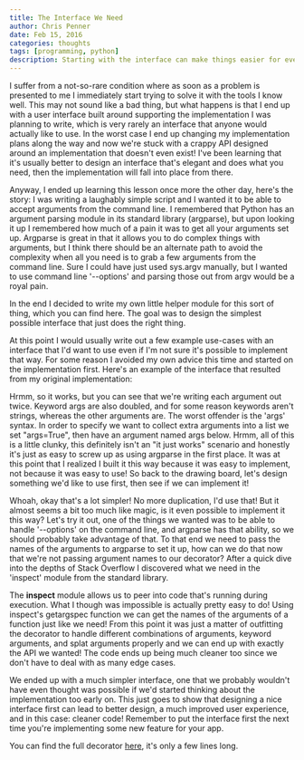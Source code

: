 ```yaml
---
title: The Interface We Need
author: Chris Penner
date: Feb 15, 2016
categories: thoughts
tags: [programming, python]
description: Starting with the interface can make things easier for everyone
---
```


I suffer from a not-so-rare condition where as soon as a problem is presented to me I immediately start trying to solve it with the tools I know well. This may not sound like a bad thing, but what happens is that I end up with a user interface built around supporting the implementation I was planning to write, which is very rarely an interface that anyone would actually like to use. In the worst case I end up changing my implementation plans along the way and now we're stuck with a crappy API designed around an implementation that doesn't even exist! I've been learning that it's usually better to design an interface that's elegant and does what you need, then the implementation will fall into place from there.

Anyway, I ended up learning this lesson once more the other day, here's the story: I was writing a laughably simple script and I wanted it to be able to accept arguments from the command line. I remembered that Python has an argument parsing module in its standard library (argparse), but upon looking it up I remembered how much of a pain it was to get all your arguments set up. Argparse is great in that it allows you to do complex things with arguments, but I think there should be an alternate path to avoid the complexity when all you need is to grab a few arguments from the command line. Sure I could have just used sys.argv manually, but I wanted to use command line '--options' and parsing those out from argv would be a royal pain.

In the end I decided to write my own little helper module for this sort of thing, which you can find here. The goal was to design the simplest possible interface that just does the right thing.

At this point I would usually write out a few example use-cases with an interface that I'd want to use even if I'm not sure it's possible to implement that way. For some reason I avoided my own advice this time and started on the implementation first. Here's an example of the interface that resulted from my original implementation:

<script src="https://gist.github.com/ChrisPenner/1436ac6d9f73dd8a9242.js?file=old_syntax.py"></script>

Hrmm, so it works, but you can see that we're writing each argument out twice. Keyword args are also doubled, and for some reason keywords aren't strings, whereas the other arguments are. The worst offender is the 'args' syntax. In order to specify we want to collect extra arguments into a list we set "args=True", then have an argument named args below. Hrmm, all of this is a little clunky, this definitely isn't an "it just works" scenario and honestly it's just as easy to screw up as using argparse in the first place. It was at this point that I realized I built it this way because it was easy to implement, not because it was easy to use! So back to the drawing board, let's design something we'd like to use first, then see if we can implement it!


<script src="https://gist.github.com/ChrisPenner/1436ac6d9f73dd8a9242.js?file=new_syntax.py"></script>

Whoah, okay that's a lot simpler! No more duplication, I'd use that! But it almost seems a bit too much like magic, is it even possible to implement it this way?
Let's try it out, one of the things we wanted was to be able to handle '--options' on the command line, and argparse has that ability, so we should probably take advantage of that. To that end we need to pass the names of the arguments to argparse to set it up, how can we do that now that we're not passing argument names to our decorator? After a quick dive into the depths of Stack Overflow I discovered what we need in the 'inspect' module from the standard library.

The **inspect** module allows us to peer into code that's running during execution. What I though was impossible is actually pretty easy to do! Using inspect's getargspec function we can get the names of the arguments of a function just like we need! From this point it was just a matter of outfitting the decorator to handle different combinations of arguments, keyword arguments, and splat arguments properly and we can end up with exactly the API we wanted! The code ends up being much cleaner too since we don't have to deal with as many edge cases.

We ended up with a much simpler interface, one that we probably wouldn't have even thought was possible if we'd started thinking about the implementation too early on. This just goes to show that designing a nice interface first can lead to better design, a much improved user experience, and in this case: cleaner code! Remember to put the interface first the next time you're implementing some new feature for your app.

You can find the full decorator [here](https://github.com/chrispenner/dont-argue), it's only a few lines long.
